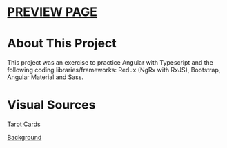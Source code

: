 # <a href="https://edw-zhao.github.io/memory-card-game/">PREVIEW PAGE</a>

# About This Project

This project was an exercise to practice Angular with Typescript and the following coding libraries/frameworks: Redux (NgRx with RxJS), Bootstrap, Angular Material and Sass.

# Visual Sources

<a href="https://www.bennionkearny.com/free-tarot-cards/">Tarot Cards</a>

<a href="https://codepen.io/NazarTheVis/pen/zqXMqP">Background</a>

